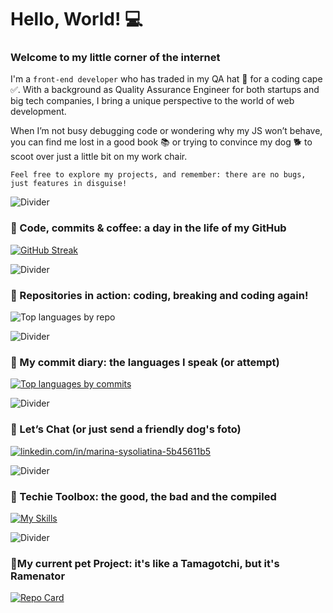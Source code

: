 # Hello, World! 💻

### Welcome to my little corner of the internet

I'm a `front-end developer` who has traded in my QA hat 🚫 for a coding cape ✅. With a background as Quality Assurance Engineer for both startups and big tech companies, I bring a unique perspective to the world of web development.

When I’m not busy debugging code or wondering why my JS won’t behave, you can find me lost in a good book 📚 or trying to convince my dog 🐕 to scoot over just a little bit on my work chair.

`Feel free to explore my projects, and remember: there are no bugs, just features in disguise!`
 
![Divider](https://via.placeholder.com/800x1/CCE5FF/FFFFFF?text=+)

### 📍 Code, commits & coffee: a day in the life of my GitHub
[![GitHub Streak](https://streak-stats.demolab.com?user=stereogamm&theme=github-light&hide_border=true&border_radius=8.8&card_width=477&background=90%2CFFFFFF%2C0074FF&ring=949EEB&fire=FFC16B&currStreakNum=EBAFA4&sideNums=EB9E6E&stroke=EBEBEB)](https://git.io/streak-stats)

![Divider](https://via.placeholder.com/800x1/CCE5FF/FFFFFF?text=+)

### 📍 Repositories in action: coding, breaking and coding again!
![Top languages by repo](https://github-readme-stats.vercel.app/api/top-langs/?username=stereogamm&layout=compact&theme=github_light&langs_count=12&custom_title=Top%20Languages%20by%20my%20repo)


![Divider](https://via.placeholder.com/800x1/CCE5FF/FFFFFF?text=+)

### 📍 My сommit diary: the languages I speak (or attempt)
[![Top languages by commits](https://github-readme-stats.vercel.app/api/top-langs/?username=stereogamm&layout=compact&theme=github_light&hide=css,scss,html,mdx,shell&&custom_title=Top%20Languages%20by%20commits)](https://github.com/anuraghazra/github-readme-stats)

![Divider](https://via.placeholder.com/800x1/CCE5FF/FFFFFF?text=+)

### 📍 Let’s Chat (or just send a friendly dog's foto)
<p align="left">
<a href="https://linkedin.com/in/marina-sysoliatina-5b45611b5" target="blank"><img align="center" src="https://skillicons.dev/icons?i=linkedin&theme=light" alt="linkedin.com/in/marina-sysoliatina-5b45611b5"/></a>
</p>

![Divider](https://via.placeholder.com/800x1/CCE5FF/FFFFFF?text=+)

### 📍 Techie Toolbox: the good, the bad and the compiled
[![My Skills](https://skillicons.dev/icons?i=html,htmx,css,js,ts,webpack,yarn,jest,jquery,figma,babel,cypress,docker,git,github,grafana,elasticsearch,npm,postman,react,redux,sass&theme=light)](https://skillicons.dev)

![Divider](https://via.placeholder.com/800x1/CCE5FF/FFFFFF?text=+)

### 📍My сurrent pet Project: it's like a Tamagotchi, but it's Ramenator

[![Repo Card](https://github-readme-stats.vercel.app/api/pin/?username=stereogamm&repo=web-shop&theme=ambient_gradient&show_owner=true&hide=issues)](https://github.com/stereogamm/web-shop)


